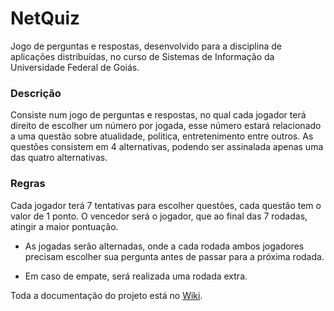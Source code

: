 # NetQuiz
Jogo de perguntas e respostas, desenvolvido para a disciplina de aplicações distribuídas, no curso de Sistemas de Informação da Universidade Federal de Goiás. 

### Descrição
Consiste num jogo de perguntas e respostas, no qual cada jogador terá direito de escolher um número por jogada, esse número estará relacionado a uma questão sobre atualidade, politica, entretenimento entre outros. As questões consistem em 4 alternativas, podendo ser assinalada apenas uma das quatro alternativas.

### Regras
Cada jogador terá 7 tentativas para escolher questões, cada questão tem o valor de 1 ponto. O vencedor será o jogador, que ao final das 7 rodadas, atingir a maior pontuação.

- As jogadas serão alternadas, onde a cada rodada ambos jogadores precisam escolher sua pergunta antes de passar para a próxima rodada.

- Em caso de empate, será realizada uma rodada extra.

Toda a documentação do projeto está no [Wiki](https://gitlab.com/ad-si-2015-2/projeto2-grupo3/wikis/home).
